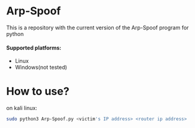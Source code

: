 # Arp-Spoof
This is a repository with the current version of the Arp-Spoof program for python
#### Supported platforms:
* Linux
* Windows(not tested)
# How to use?
on kali linux:
```bash
sudo python3 Arp-Spoof.py <victim's IP address> <router ip address>
```
